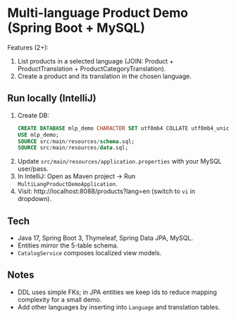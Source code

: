 # Multi-language Product Demo (Spring Boot + MySQL)

Features (2+):
1) List products in a selected language (JOIN: Product + ProductTranslation + ProductCategoryTranslation).
2) Create a product and its translation in the chosen language.

## Run locally (IntelliJ)
1. Create DB:
   ```sql
   CREATE DATABASE mlp_demo CHARACTER SET utf8mb4 COLLATE utf8mb4_unicode_ci;
   USE mlp_demo;
   SOURCE src/main/resources/schema.sql;
   SOURCE src/main/resources/data.sql;
   ```
2. Update `src/main/resources/application.properties` with your MySQL user/pass.
3. In IntelliJ: Open as Maven project -> Run `MultiLangProductDemoApplication`.
4. Visit: http://localhost:8088/products?lang=en  (switch to `vi` in dropdown).

## Tech
- Java 17, Spring Boot 3, Thymeleaf, Spring Data JPA, MySQL.
- Entities mirror the 5-table schema.
- `CatalogService` composes localized view models.

## Notes
- DDL uses simple FKs; in JPA entities we keep ids to reduce mapping complexity for a small demo.
- Add other languages by inserting into `Language` and translation tables.
